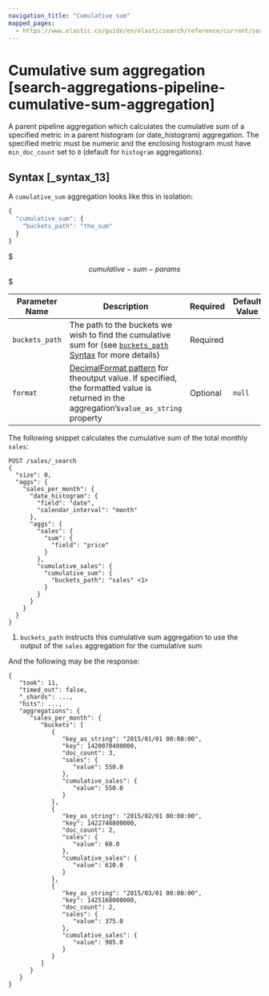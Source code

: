 ```yaml
---
navigation_title: "Cumulative sum"
mapped_pages:
  - https://www.elastic.co/guide/en/elasticsearch/reference/current/search-aggregations-pipeline-cumulative-sum-aggregation.html
---
```


# Cumulative sum aggregation [search-aggregations-pipeline-cumulative-sum-aggregation]


A parent pipeline aggregation which calculates the cumulative sum of a specified metric in a parent histogram (or date_histogram) aggregation. The specified metric must be numeric and the enclosing histogram must have `min_doc_count` set to `0` (default for `histogram` aggregations).

## Syntax [_syntax_13]

A `cumulative_sum` aggregation looks like this in isolation:

```js
{
  "cumulative_sum": {
    "buckets_path": "the_sum"
  }
}
```

$$$cumulative-sum-params$$$

| Parameter Name | Description | Required | Default Value |
| --- | --- | --- | --- |
| `buckets_path` | The path to the buckets we wish to find the cumulative sum for (see [`buckets_path` Syntax](/reference/data-analysis/aggregations/pipeline.md#buckets-path-syntax) for more details) | Required |  |
| `format` | [DecimalFormat pattern](https://docs.oracle.com/en/java/javase/11/docs/api/java.base/java/text/DecimalFormat.md) for theoutput value. If specified, the formatted value is returned in the aggregation’s`value_as_string` property | Optional | `null` |

The following snippet calculates the cumulative sum of the total monthly `sales`:

```console
POST /sales/_search
{
  "size": 0,
  "aggs": {
    "sales_per_month": {
      "date_histogram": {
        "field": "date",
        "calendar_interval": "month"
      },
      "aggs": {
        "sales": {
          "sum": {
            "field": "price"
          }
        },
        "cumulative_sales": {
          "cumulative_sum": {
            "buckets_path": "sales" <1>
          }
        }
      }
    }
  }
}
```

1. `buckets_path` instructs this cumulative sum aggregation to use the output of the `sales` aggregation for the cumulative sum


And the following may be the response:

```console-result
{
   "took": 11,
   "timed_out": false,
   "_shards": ...,
   "hits": ...,
   "aggregations": {
      "sales_per_month": {
         "buckets": [
            {
               "key_as_string": "2015/01/01 00:00:00",
               "key": 1420070400000,
               "doc_count": 3,
               "sales": {
                  "value": 550.0
               },
               "cumulative_sales": {
                  "value": 550.0
               }
            },
            {
               "key_as_string": "2015/02/01 00:00:00",
               "key": 1422748800000,
               "doc_count": 2,
               "sales": {
                  "value": 60.0
               },
               "cumulative_sales": {
                  "value": 610.0
               }
            },
            {
               "key_as_string": "2015/03/01 00:00:00",
               "key": 1425168000000,
               "doc_count": 2,
               "sales": {
                  "value": 375.0
               },
               "cumulative_sales": {
                  "value": 985.0
               }
            }
         ]
      }
   }
}
```


